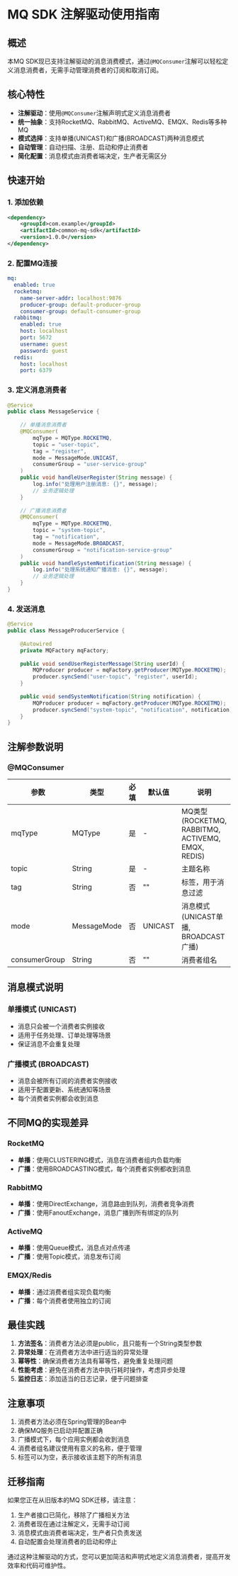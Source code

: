 # MQ SDK 注解驱动使用指南

## 概述

本MQ SDK现已支持注解驱动的消息消费模式，通过`@MQConsumer`注解可以轻松定义消息消费者，无需手动管理消费者的订阅和取消订阅。

## 核心特性

- **注解驱动**：使用`@MQConsumer`注解声明式定义消息消费者
- **统一抽象**：支持RocketMQ、RabbitMQ、ActiveMQ、EMQX、Redis等多种MQ
- **模式选择**：支持单播(UNICAST)和广播(BROADCAST)两种消息模式
- **自动管理**：自动扫描、注册、启动和停止消费者
- **简化配置**：消息模式由消费者端决定，生产者无需区分

## 快速开始

### 1. 添加依赖

```xml
<dependency>
    <groupId>com.example</groupId>
    <artifactId>common-mq-sdk</artifactId>
    <version>1.0.0</version>
</dependency>
```

### 2. 配置MQ连接

```yaml
mq:
  enabled: true
  rocketmq:
    name-server-addr: localhost:9876
    producer-group: default-producer-group
    consumer-group: default-consumer-group
  rabbitmq:
    enabled: true
    host: localhost
    port: 5672
    username: guest
    password: guest
  redis:
    host: localhost
    port: 6379
```

### 3. 定义消息消费者

```java
@Service
public class MessageService {
    
    // 单播消息消费者
    @MQConsumer(
        mqType = MQType.ROCKETMQ,
        topic = "user-topic",
        tag = "register",
        mode = MessageMode.UNICAST,
        consumerGroup = "user-service-group"
    )
    public void handleUserRegister(String message) {
        log.info("处理用户注册消息: {}", message);
        // 业务逻辑处理
    }
    
    // 广播消息消费者
    @MQConsumer(
        mqType = MQType.ROCKETMQ,
        topic = "system-topic",
        tag = "notification",
        mode = MessageMode.BROADCAST,
        consumerGroup = "notification-service-group"
    )
    public void handleSystemNotification(String message) {
        log.info("处理系统通知广播消息: {}", message);
        // 业务逻辑处理
    }
}
```

### 4. 发送消息

```java
@Service
public class MessageProducerService {
    
    @Autowired
    private MQFactory mqFactory;
    
    public void sendUserRegisterMessage(String userId) {
        MQProducer producer = mqFactory.getProducer(MQType.ROCKETMQ);
        producer.syncSend("user-topic", "register", userId);
    }
    
    public void sendSystemNotification(String notification) {
        MQProducer producer = mqFactory.getProducer(MQType.ROCKETMQ);
        producer.syncSend("system-topic", "notification", notification);
    }
}
```

## 注解参数说明

### @MQConsumer

| 参数 | 类型 | 必填 | 默认值 | 说明 |
|------|------|------|--------|------|
| mqType | MQType | 是 | - | MQ类型(ROCKETMQ, RABBITMQ, ACTIVEMQ, EMQX, REDIS) |
| topic | String | 是 | - | 主题名称 |
| tag | String | 否 | "" | 标签，用于消息过滤 |
| mode | MessageMode | 否 | UNICAST | 消息模式(UNICAST单播, BROADCAST广播) |
| consumerGroup | String | 否 | "" | 消费者组名 |

## 消息模式说明

### 单播模式 (UNICAST)
- 消息只会被一个消费者实例接收
- 适用于任务处理、订单处理等场景
- 保证消息不会重复处理

### 广播模式 (BROADCAST)
- 消息会被所有订阅的消费者实例接收
- 适用于配置更新、系统通知等场景
- 每个消费者实例都会收到消息

## 不同MQ的实现差异

### RocketMQ
- **单播**：使用CLUSTERING模式，消息在消费者组内负载均衡
- **广播**：使用BROADCASTING模式，每个消费者实例都收到消息

### RabbitMQ
- **单播**：使用DirectExchange，消息路由到队列，消费者竞争消费
- **广播**：使用FanoutExchange，消息广播到所有绑定的队列

### ActiveMQ
- **单播**：使用Queue模式，消息点对点传递
- **广播**：使用Topic模式，消息发布订阅

### EMQX/Redis
- **单播**：通过消费者组实现负载均衡
- **广播**：每个消费者使用独立的订阅

## 最佳实践

1. **方法签名**：消费者方法必须是public，且只能有一个String类型参数
2. **异常处理**：在消费者方法中进行适当的异常处理
3. **幂等性**：确保消费者方法具有幂等性，避免重复处理问题
4. **性能考虑**：避免在消费者方法中执行耗时操作，考虑异步处理
5. **监控日志**：添加适当的日志记录，便于问题排查

## 注意事项

1. 消费者方法必须在Spring管理的Bean中
2. 确保MQ服务已启动并配置正确
3. 广播模式下，每个应用实例都会收到消息
4. 消费者组名建议使用有意义的名称，便于管理
5. 标签可以为空，表示接收该主题下的所有消息

## 迁移指南

如果您正在从旧版本的MQ SDK迁移，请注意：

1. 生产者接口已简化，移除了广播相关方法
2. 消费者现在通过注解定义，无需手动订阅
3. 消息模式由消费者端决定，生产者只负责发送
4. 自动配置会处理消费者的启动和停止

通过这种注解驱动的方式，您可以更加简洁和声明式地定义消息消费者，提高开发效率和代码可维护性。